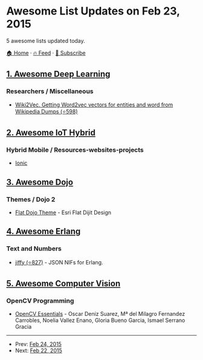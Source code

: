 # Awesome List Updates on Feb 23, 2015

5 awesome lists updated today.

[🏠 Home](/README.md) · [🔥 Feed](https://test.trackawesomelist.com/feed.xml) · [📮 Subscribe](https://trackawesomelist.us17.list-manage.com/subscribe?u=d2f0117aa829c83a63ec63c2f&id=36a103854c)



## [1. Awesome Deep Learning](/content/ChristosChristofidis/awesome-deep-learning/README.md)

### Researchers / Miscellaneous

*   [Wiki2Vec. Getting Word2vec vectors for entities and word from Wikipedia Dumps (⭐598)](https://github.com/idio/wiki2vec)

## [2. Awesome IoT Hybrid](/content/weblancaster/awesome-IoT-hybrid/README.md)

### Hybrid Mobile / Resources-websites-projects

*   [Ionic](http://ionicframework.com/)

## [3. Awesome Dojo](/content/petk/awesome-dojo/README.md)

### Themes / Dojo 2

*   [Flat Dojo Theme](http://yiweima.github.io/flatdojo/) - Esri Flat Dijit Design

## [4. Awesome Erlang](/content/drobakowski/awesome-erlang/README.md)

### Text and Numbers

*   [jiffy (⭐827)](https://github.com/davisp/jiffy) - JSON NIFs for Erlang.

## [5. Awesome Computer Vision](/content/jbhuang0604/awesome-computer-vision/README.md)

### OpenCV Programming

*   [OpenCV Essentials](http://www.amazon.com/OpenCV-Essentials-Oscar-Deniz-Suarez/dp/1783984244/ref=sr_1_1?s=books\&ie=UTF8\&qid=1424594237\&sr=1-1\&keywords=opencv+essentials#) - Oscar Deniz Suarez, Mª del Milagro Fernandez Carrobles, Noelia Vallez Enano, Gloria Bueno Garcia, Ismael Serrano Gracia

---

- Prev: [Feb 24, 2015](/content/2015/02/24/README.md)
- Next: [Feb 22, 2015](/content/2015/02/22/README.md)